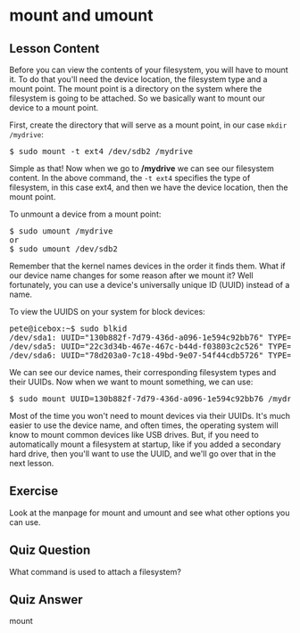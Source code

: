 # mount and umount

## Lesson Content

Before you can view the contents of your filesystem, you will have to mount it. To do that you'll need the device location, the filesystem type and a mount point. The mount point is a directory on the system where the filesystem is going to be attached. So we basically want to mount our device to a mount point. 

First, create the directory that will serve as a mount point, in our case <code>mkdir /mydrive</code>:

<pre>$ sudo mount -t ext4 /dev/sdb2 /mydrive</pre>

Simple as that! Now when we go to <b>/mydrive</b> we can see our filesystem content. In the above command, the <code>-t ext4</code> specifies the type of filesystem, in this case ext4, and then we have the device location, then the mount point. 

To unmount a device from a mount point: 

<pre>$ sudo umount /mydrive 
or 
$ sudo umount /dev/sdb2</pre>

Remember that the kernel names devices in the order it finds them. What if our device name changes for some reason after we mount it? Well fortunately, you can use a device's universally unique ID (UUID) instead of a name.

To view the UUIDS on your system for block devices:

<pre>
pete@icebox:~$ sudo blkid
/dev/sda1: UUID="130b882f-7d79-436d-a096-1e594c92bb76" TYPE="ext4" 
/dev/sda5: UUID="22c3d34b-467e-467c-b44d-f03803c2c526" TYPE="swap" 
/dev/sda6: UUID="78d203a0-7c18-49bd-9e07-54f44cdb5726" TYPE="xfs" 
</pre>

We can see our device names, their corresponding filesystem types and their UUIDs. Now when we want to mount something, we can use:

<pre>$ sudo mount UUID=130b882f-7d79-436d-a096-1e594c92bb76 /mydrive</pre>

Most of the time you won't need to mount devices via their UUIDs. It's much easier to use the device name, and often times, the operating system will know to mount common devices like USB drives. But, if you need to automatically mount a filesystem at startup, like if you added a secondary hard drive, then you'll want to use the UUID, and we'll go over that in the next lesson.

## Exercise

Look at the manpage for mount and umount and see what other options you can use.

## Quiz Question

What command is used to attach a filesystem?

## Quiz Answer

mount
